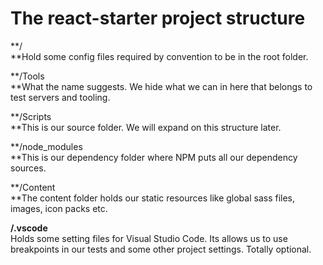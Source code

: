 # The react-starter project structure

**/  
**Hold some config files required by convention to be in the root folder.

**/Tools  
**What the name suggests. We hide what we can in here that belongs to test servers and tooling. 

**/Scripts  
**This is our source folder. We will expand on this structure later.

**/node\_modules  
**This is our dependency folder where NPM puts all our dependency sources.

**/Content  
**The content folder holds our static resources like global sass files, images, icon packs etc. 

**/.vscode**  
Holds some setting files for Visual Studio Code. Its allows us to use breakpoints in our tests and some other project settings. Totally optional. 







